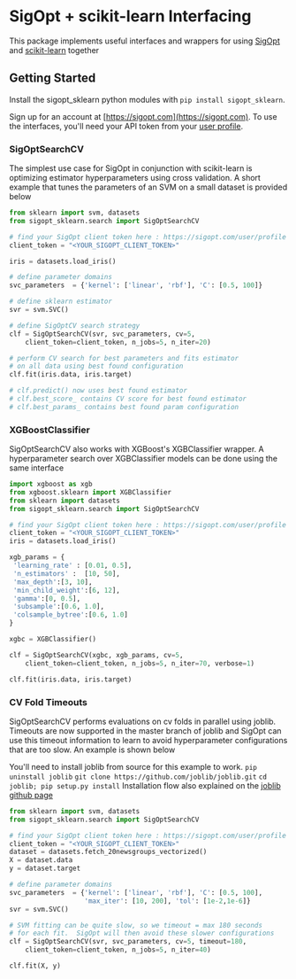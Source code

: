 # SigOpt + scikit-learn Interfacing
This package implements useful interfaces and wrappers for using [SigOpt](https://sigopt.com) and [scikit-learn](http://scikit-learn.org/stable/) together

## Getting Started

Install the sigopt_sklearn python modules with `pip install sigopt_sklearn`.

Sign up for an account at [https://sigopt.com](https://sigopt.com).
To use the interfaces, you'll need your API token from your [user profile](https://sigopt.com/user/profile).

### SigOptSearchCV

The simplest use case for SigOpt in conjunction with scikit-learn is optimizing
estimator hyperparameters using cross validation.  A short example that tunes the 
parameters of an SVM on a small dataset is provided below

```python
from sklearn import svm, datasets
from sigopt_sklearn.search import SigOptSearchCV

# find your SigOpt client token here : https://sigopt.com/user/profile
client_token = "<YOUR_SIGOPT_CLIENT_TOKEN>"

iris = datasets.load_iris()

# define parameter domains
svc_parameters  = {'kernel': ['linear', 'rbf'], 'C': [0.5, 100]}

# define sklearn estimator
svr = svm.SVC()

# define SigOptCV search strategy
clf = SigOptSearchCV(svr, svc_parameters, cv=5, 
	client_token=client_token, n_jobs=5, n_iter=20)

# perform CV search for best parameters and fits estimator
# on all data using best found configuration
clf.fit(iris.data, iris.target)

# clf.predict() now uses best found estimator 
# clf.best_score_ contains CV score for best found estimator
# clf.best_params_ contains best found param configuration
```

### XGBoostClassifier

SigOptSearchCV also works with XGBoost's XGBClassifier wrapper.  A
hyperparameter search over XGBClassifier models can be done using the same interface

```python
import xgboost as xgb
from xgboost.sklearn import XGBClassifier
from sklearn import datasets
from sigopt_sklearn.search import SigOptSearchCV

# find your SigOpt client token here : https://sigopt.com/user/profile
client_token = "<YOUR_SIGOPT_CLIENT_TOKEN>"
iris = datasets.load_iris()

xgb_params = {
 'learning_rate' : [0.01, 0.5],
 'n_estimators' :  [10, 50],
 'max_depth':[3, 10],
 'min_child_weight':[6, 12],
 'gamma':[0, 0.5],
 'subsample':[0.6, 1.0],
 'colsample_bytree':[0.6, 1.0]
}

xgbc = XGBClassifier()

clf = SigOptSearchCV(xgbc, xgb_params, cv=5,
    client_token=client_token, n_jobs=5, n_iter=70, verbose=1)

clf.fit(iris.data, iris.target)
```

### CV Fold Timeouts

SigOptSearchCV performs evaluations on cv folds in parallel using
joblib.  Timeouts are now supported in the master branch of joblib and
SigOpt can use this timeout information to learn to avoid hyperparameter 
configurations that are too slow.  An example is shown below

You'll need to install joblib from source for this example to work.
`pip uninstall joblib`
`git clone https://github.com/joblib/joblib.git`
`cd joblib; pip setup.py install`
Installation flow also explained on the [joblib github page](https://github.com/joblib/joblib#installing)


```python
from sklearn import svm, datasets
from sigopt_sklearn.search import SigOptSearchCV

# find your SigOpt client token here : https://sigopt.com/user/profile
client_token = "<YOUR_SIGOPT_CLIENT_TOKEN>"
dataset = datasets.fetch_20newsgroups_vectorized()
X = dataset.data
y = dataset.target

# define parameter domains
svc_parameters  = {'kernel': ['linear', 'rbf'], 'C': [0.5, 100], 
                   'max_iter': [10, 200], 'tol': [1e-2,1e-6]}
svr = svm.SVC()

# SVM fitting can be quite slow, so we timeout = max 180 seconds 
# for each fit.  SigOpt will then avoid these slower configurations
clf = SigOptSearchCV(svr, svc_parameters, cv=5, timeout=180,
	client_token=client_token, n_jobs=5, n_iter=40)

clf.fit(X, y)
```
